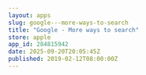 ```yaml
---
layout: apps
slug: google---more-ways-to-search
title: "Google - More ways to search"
store: apple
app_id: 284815942
date: 2025-09-20T20:05:45Z
published: 2019-02-12T08:00:00Z
---
```


